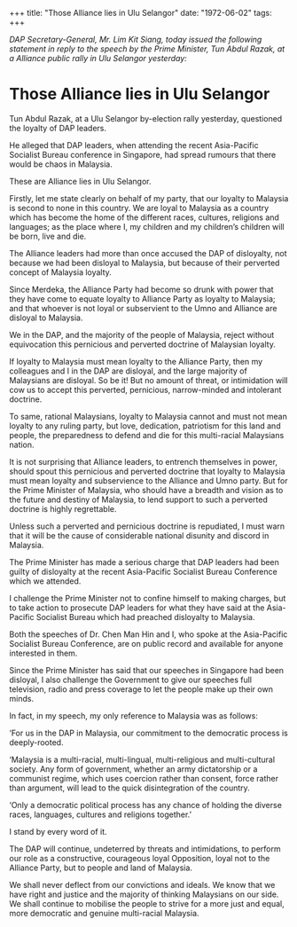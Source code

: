 +++ 
title: "Those Alliance lies in Ulu Selangor"
date: "1972-06-02"
tags:
+++

_DAP Secretary-General, Mr. Lim Kit Siang, today issued the following statement in reply to the speech by the Prime Minister, Tun Abdul Razak, at a Alliance public rally in Ulu Selangor yesterday:_

# Those Alliance lies in Ulu Selangor

Tun Abdul Razak, at a Ulu Selangor by-election rally yesterday, questioned the loyalty of DAP leaders.

He alleged that DAP leaders, when attending the recent Asia-Pacific Socialist Bureau conference in Singapore, had spread rumours that there would be chaos in Malaysia.</u>

These are Alliance lies in Ulu Selangor.

Firstly, let me state clearly on behalf of my party, that our loyalty to Malaysia is second to none in this country. We are loyal to Malaysia as a country which has become the home of the different races, cultures, religions and languages; as the place where I, my children and my children’s children will be born, live and die.

The Alliance leaders had more than once accused the DAP of disloyalty, not because we had been disloyal to Malaysia, but because of their perverted concept of Malaysia loyalty.

Since Merdeka, the Alliance Party had become so drunk with power that they have come to equate loyalty to Alliance Party as loyalty to Malaysia; and that whoever is not loyal or subservient to the Umno and Alliance are disloyal to Malaysia.	

We in the DAP, and the majority of the people of Malaysia, reject without equivocation this pernicious and perverted doctrine of Malaysian loyalty.

If loyalty to Malaysia must mean loyalty to the Alliance Party, then my colleagues and I in the DAP are disloyal, and the large majority of Malaysians are disloyal. So be it! But no amount of threat, or intimidation will cow us to accept this perverted, pernicious, narrow-minded and intolerant doctrine.

To same, rational Malaysians, loyalty to Malaysia cannot and must not mean loyalty to any ruling party, but love, dedication, patriotism for this land and people, the preparedness to defend and die for this multi-racial Malaysians nation.

It is not surprising that Alliance leaders, to entrench themselves in power, should spout this pernicious and perverted doctrine that loyalty to Malaysia must mean loyalty and subservience to the Alliance and Umno party. But for the Prime Minister of Malaysia, who should have a breadth and vision as to the future and destiny of Malaysia, to lend support to such a perverted doctrine is highly regrettable.

Unless such a perverted and pernicious doctrine is repudiated, I must warn that it will be the cause of considerable national disunity and discord in Malaysia.

The Prime Minister has made a serious charge that DAP leaders had been guilty of disloyalty at the recent Asia-Pacific Socialist Bureau Conference which we attended. 

I challenge the Prime Minister not to confine himself to making charges, but to take action to prosecute DAP leaders for what they have said at the Asia-Pacific Socialist Bureau which had preached disloyalty to Malaysia.

Both the speeches of Dr. Chen Man Hin and I, who spoke at the Asia-Pacific Socialist Bureau Conference, are on public record and available for anyone interested in them.

Since the Prime Minister has said that our speeches in Singapore had been disloyal, I also challenge the Government to give our speeches full television, radio and press coverage to let the people make up their own minds.		

In fact, in my speech, my only reference to Malaysia was as follows:

‘For us in the DAP in Malaysia, our commitment to the democratic process is deeply-rooted.

‘Malaysia is a multi-racial, multi-lingual, multi-religious and multi-cultural society. Any form of government, whether an army dictatorship or a communist regime, which uses coercion rather than consent, force rather than argument, will lead to the quick disintegration of the country.

‘Only a democratic political process has any chance of holding the diverse races, languages, cultures and religions together.’

I stand by every word of it.

The DAP will continue, undeterred by threats and intimidations, to perform our role as a constructive, courageous loyal Opposition, loyal not to the Alliance Party, but to people and land of Malaysia.

We shall never deflect from our convictions and ideals. We know that we have right and justice and the majority of thinking Malaysians on our side. We shall continue to mobilise the people to strive for a more just and equal, more democratic and genuine multi-racial Malaysia.
 
